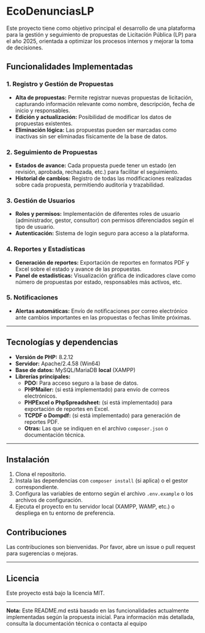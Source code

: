 # EcoDenunciasLP

Este proyecto tiene como objetivo principal el desarrollo de una plataforma para la gestión y seguimiento de propuestas de Licitación Pública (LP) para el año 2025, orientada a optimizar los procesos internos y mejorar la toma de decisiones.

## Funcionalidades Implementadas

### 1. Registro y Gestión de Propuestas
- **Alta de propuestas:** Permite registrar nuevas propuestas de licitación, capturando información relevante como nombre, descripción, fecha de inicio y responsables.
- **Edición y actualización:** Posibilidad de modificar los datos de propuestas existentes.
- **Eliminación lógica:** Las propuestas pueden ser marcadas como inactivas sin ser eliminadas físicamente de la base de datos.

### 2. Seguimiento de Propuestas
- **Estados de avance:** Cada propuesta puede tener un estado (en revisión, aprobada, rechazada, etc.) para facilitar el seguimiento.
- **Historial de cambios:** Registro de todas las modificaciones realizadas sobre cada propuesta, permitiendo auditoría y trazabilidad.

### 3. Gestión de Usuarios
- **Roles y permisos:** Implementación de diferentes roles de usuario (administrador, gestor, consultor) con permisos diferenciados según el tipo de usuario.
- **Autenticación:** Sistema de login seguro para acceso a la plataforma.

### 4. Reportes y Estadísticas
- **Generación de reportes:** Exportación de reportes en formatos PDF y Excel sobre el estado y avance de las propuestas.
- **Panel de estadísticas:** Visualización gráfica de indicadores clave como número de propuestas por estado, responsables más activos, etc.

### 5. Notificaciones
- **Alertas automáticas:** Envío de notificaciones por correo electrónico ante cambios importantes en las propuestas o fechas límite próximas.

---

## Tecnologías y dependencias

- **Versión de PHP:** 8.2.12
- **Servidor:** Apache/2.4.58 (Win64)
- **Base de datos:** MySQL/MariaDB **local** (XAMPP)
- **Librerías principales:**
  - **PDO:** Para acceso seguro a la base de datos.
  - **PHPMailer:** (si está implementado) para envío de correos electrónicos.
  - **PHPExcel o PhpSpreadsheet:** (si está implementado) para exportación de reportes en Excel.
  - **TCPDF o Dompdf:** (si está implementado) para generación de reportes PDF.
  - **Otras:** Las que se indiquen en el archivo `composer.json` o documentación técnica.

---

## Instalación

1. Clona el repositorio.
2. Instala las dependencias con `composer install` (si aplica) o el gestor correspondiente.
3. Configura las variables de entorno según el archivo `.env.example` o los archivos de configuración.
4. Ejecuta el proyecto en tu servidor local (XAMPP, WAMP, etc.) o despliega en tu entorno de preferencia.

## Contribuciones

Las contribuciones son bienvenidas. Por favor, abre un issue o pull request para sugerencias o mejoras.

---

## Licencia

Este proyecto está bajo la licencia MIT.

---

**Nota:** Este README.md está basado en las funcionalidades actualmente implementadas según la propuesta inicial. Para información más detallada, consulta la documentación técnica o contacta al equipo
